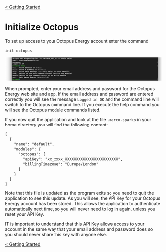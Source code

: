 [< Getting Started](index.md)

# Initialize Octopus

To set up access to your Octopus Energy account enter the command

```
init octopus
```

![Init Octopus](initOctopus.png)

When prompted, enter your email address and password for the Octopus Energy web site and app. If the email address and password are entered correctly you will see the message ```Logged in OK``` and the command line will switch to the Octopus command line. If you execute the help command you will see the Octopus module commands listed.

If you now quit the application and look at the file ```.marco-sparko``` in your home directory you will find the following content:

```
[
  {
    "name": "default",
    "modules": {
      "octopus": {
        "apiKey": "xx_xxxx_XXXXXXXXXXXXXXXXXXXXXXXX",
        "billingTimezone": "Europe/London"
      }
    }
  }
]
```
Note that this file is updated as the program exits so you need to quit the application to see this update. As you will see, the API Key for your Octopus Energy account has been stored. This allows the application to authenticate automatically next time, so you will never need to log in again, unless you reset your API Key.

IT is important to understand that this API Key allows access to your account in the same way that your email address and password does so you should never share this key with anyone else.

[< Getting Started](index.md)